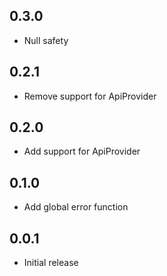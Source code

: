 ## 0.3.0

- Null safety

## 0.2.1

- Remove support for ApiProvider

## 0.2.0

- Add support for ApiProvider

## 0.1.0

- Add global error function

## 0.0.1

- Initial release
